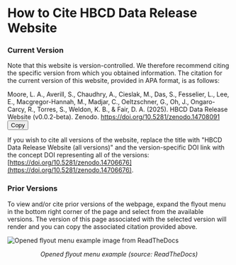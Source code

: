 # How to Cite HBCD Data Release Website

### Current Version

Note that this website is version-controlled. We therefore recommend citing the specific version from which you obtained information. The citation for the current version of this website, provided in APA format, is as follows:

<div class="copy-box">
  <div class="copy-text-container">
    <span id="specific-text">Moore, L. A., Averill, S., Chaudhry, A., Cieslak, M., Das, S., Fesselier, L., Lee, E., Macgregor-Hannah, M., Madjar, C., Oeltzschner, G., Oh, J., Ongaro-Carcy, R., Torres, S., Weldon, K. B., & Fair, D. A. (2025). HBCD Data Release Website (v0.0.2-beta). Zenodo. <a href="https://doi.org/10.5281/zenodo.14708091">https://doi.org/10.5281/zenodo.14708091</a></span>
    <button class="copy-button">Copy</button>
  </div>
</div>

If you wish to cite all versions of the website, replace the title with "HBCD Data Release Website (all versions)" and the version-specific DOI link with the concept DOI representing all of the versions: [https://doi.org/10.5281/zenodo.14706676](https://doi.org/10.5281/zenodo.14706676).

### Prior Versions
To view and/or cite prior versions of the webpage, expand the flyout menu in the bottom right corner of the page and select from the available versions. The version of this page associated with the selected version will render and you can copy the associated citation provided above.

<div class="img-with-text">
    <img src="../images/flyout-addons.webp" alt="Opened flyout menu example image from ReadTheDocs" class="center">
    <p style="text-align: center;"><i>Opened flyout menu example (source: ReadTheDocs)</i></p>
</div>

